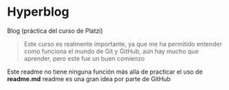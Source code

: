 # Hyperblog 
Blog (práctica del curso de Platzi)
> Este curso es realmente importante, ya que me ha permitido entender como funciona el mundo de Git y GitHub, aún hay mucho que aprender, pero este fue un buen comienzo

Este readme no tiene ninguna función más alla de practicar el uso de **readme.md**
readme es una gran idea por parte de GitHub